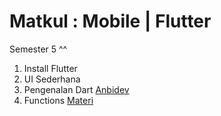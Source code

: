 # Matkul : Mobile | Flutter

Semester 5 ^^

1. Install Flutter
2. UI Sederhana
3. Pengenalan Dart [Anbidev](https://www.anbidev.com/dart-pengenalan/)
4. Functions [Materi](https://jti-polinema.github.io/flutter-codelab/09-pengantar-bahasa-pemrograman-dart-bag-4/)